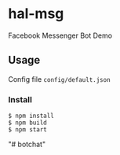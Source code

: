 # hal-msg
 Facebook Messenger Bot Demo
## Usage
Config file `config/default.json`
### Install
```
$ npm install
$ npm build
$ npm start
```
"# botchat" 

